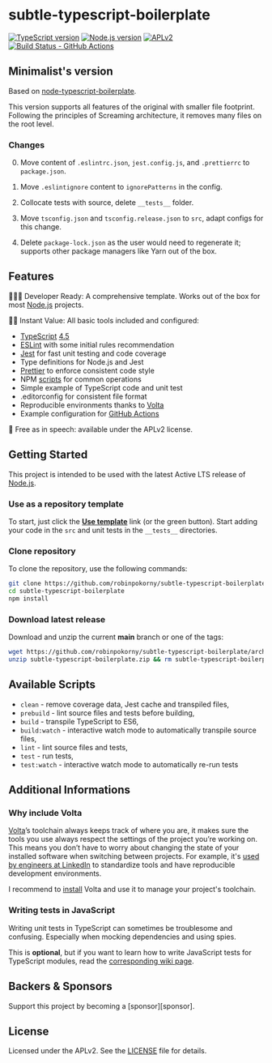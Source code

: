 # subtle-typescript-boilerplate

[![TypeScript version][ts-badge]][typescript-4-5]
[![Node.js version][nodejs-badge]][nodejs]
[![APLv2][license-badge]][license]
[![Build Status - GitHub Actions][gha-badge]][gha-ci]

## Minimalist's version

Based on [node-typescript-boilerplate](node-typescript-boilerplate).

This version supports all features of the original with smaller file footprint. Following the principles of Screaming architecture, it removes many files on the root level.

### Changes

0. Move content of `.eslintrc.json`, `jest.config.js`, and `.prettierrc` to `package.json`.

1. Move `.eslintignore` content to `ignorePatterns` in the config.

2. Collocate tests with source, delete `__tests__` folder.

3. Move `tsconfig.json` and `tsconfig.release.json` to `src`, adapt configs for this change.

4. Delete `package-lock.json` as the user would need to regenerate it; supports other package managers like Yarn out of the box.

## Features

👩🏻‍💻 Developer Ready: A comprehensive template. Works out of the box for most [Node.js][nodejs] projects.

🏃🏽 Instant Value: All basic tools included and configured:

- [TypeScript][typescript] [4.5][typescript-4-5]
- [ESLint][eslint] with some initial rules recommendation
- [Jest][jest] for fast unit testing and code coverage
- Type definitions for Node.js and Jest
- [Prettier][prettier] to enforce consistent code style
- NPM [scripts](#available-scripts) for common operations
- Simple example of TypeScript code and unit test
- .editorconfig for consistent file format
- Reproducible environments thanks to [Volta][volta]
- Example configuration for [GitHub Actions][gh-actions]

🤲 Free as in speech: available under the APLv2 license.

## Getting Started

This project is intended to be used with the latest Active LTS release of [Node.js][nodejs].

### Use as a repository template

To start, just click the **[Use template][repo-template-action]** link (or the green button). Start adding your code in the `src` and unit tests in the `__tests__` directories.

### Clone repository

To clone the repository, use the following commands:

```sh
git clone https://github.com/robinpokorny/subtle-typescript-boilerplate
cd subtle-typescript-boilerplate
npm install
```

### Download latest release

Download and unzip the current **main** branch or one of the tags:

```sh
wget https://github.com/robinpokorny/subtle-typescript-boilerplate/archive/main.zip -O subtle-typescript-boilerplate.zip
unzip subtle-typescript-boilerplate.zip && rm subtle-typescript-boilerplate.zip
```

## Available Scripts

- `clean` - remove coverage data, Jest cache and transpiled files,
- `prebuild` - lint source files and tests before building,
- `build` - transpile TypeScript to ES6,
- `build:watch` - interactive watch mode to automatically transpile source files,
- `lint` - lint source files and tests,
- `test` - run tests,
- `test:watch` - interactive watch mode to automatically re-run tests

## Additional Informations

### Why include Volta

[Volta][volta]’s toolchain always keeps track of where you are, it makes sure the tools you use always respect the settings of the project you’re working on. This means you don’t have to worry about changing the state of your installed software when switching between projects. For example, it's [used by engineers at LinkedIn][volta-tomdale] to standardize tools and have reproducible development environments.

I recommend to [install][volta-getting-started] Volta and use it to manage your project's toolchain.

### Writing tests in JavaScript

Writing unit tests in TypeScript can sometimes be troublesome and confusing. Especially when mocking dependencies and using spies.

This is **optional**, but if you want to learn how to write JavaScript tests for TypeScript modules, read the [corresponding wiki page][wiki-js-tests].

## Backers & Sponsors

Support this project by becoming a [sponsor][sponsor].

## License

Licensed under the APLv2. See the [LICENSE](https://github.com/robinpokorny/subtle-typescript-boilerplate/blob/main/LICENSE) file for details.

[ts-badge]: https://img.shields.io/badge/TypeScript-4.5-blue.svg
[nodejs-badge]: https://img.shields.io/badge/Node.js->=%2016.13-blue.svg
[nodejs]: https://nodejs.org/dist/latest-v14.x/docs/api/
[node-typescript-boilerplate]: https://github.com/jsynowiec/node-typescript-boilerplate
[gha-badge]: https://github.com/robinpokorny/subtle-typescript-boilerplate/actions/workflows/nodejs.yml/badge.svg
[gha-ci]: https://github.com/robinpokorny/subtle-typescript-boilerplate/actions/workflows/nodejs.yml
[typescript]: https://www.typescriptlang.org/
[typescript-4-5]: https://www.typescriptlang.org/docs/handbook/release-notes/typescript-4-5.html
[license-badge]: https://img.shields.io/badge/license-APLv2-blue.svg
[license]: https://github.com/robinpokorny/subtle-typescript-boilerplate/blob/main/LICENSE
[jest]: https://facebook.github.io/jest/
[eslint]: https://github.com/eslint/eslint
[wiki-js-tests]: https://github.com/robinpokorny/subtle-typescript-boilerplate/wiki/Unit-tests-in-plain-JavaScript
[prettier]: https://prettier.io
[volta]: https://volta.sh
[volta-getting-started]: https://docs.volta.sh/guide/getting-started
[volta-tomdale]: https://twitter.com/tomdale/status/1162017336699838467?s=20
[gh-actions]: https://github.com/features/actions
[repo-template-action]: https://github.com/robinpokorny/subtle-typescript-boilerplate/generate
